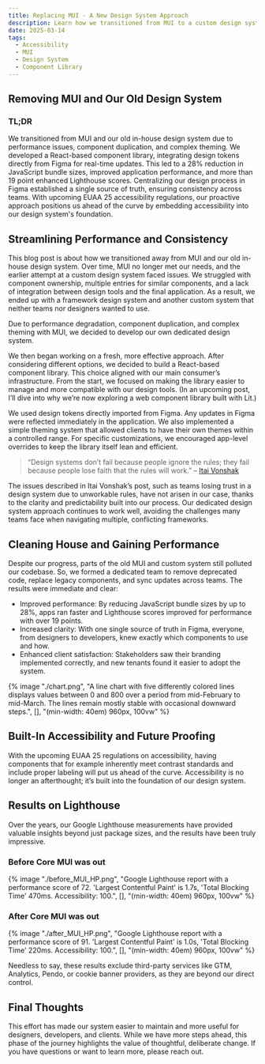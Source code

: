 ```yaml
---
title: Replacing MUI - A New Design System Approach
description: Learn how we transitioned from MUI to a custom design system, achieving better performance, streamlined processes, and built-in accessibility compliance.
date: 2025-03-14
tags:
  - Accessibility
  - MUI
  - Design System
  - Component Library
---
```


## Removing MUI and Our Old Design System

### TL;DR

We transitioned from MUI and our old in-house design system due to performance issues, component duplication, and complex theming. We developed a React-based component library, integrating design tokens directly from Figma for real-time updates. This led to a 28% reduction in JavaScript bundle sizes, improved application performance, and more than 19 point enhanced Lighthouse scores. Centralizing our design process in Figma established a single source of truth, ensuring consistency across teams. With upcoming EUAA 25 accessibility regulations, our proactive approach positions us ahead of the curve by embedding accessibility into our design system's foundation.

## Streamlining Performance and Consistency

This blog post is about how we transitioned away from MUI and our old in-house design system. Over time, MUI no longer met our needs, and the earlier attempt at a custom design system faced issues. We struggled with component ownership, multiple entries for similar components, and a lack of integration between design tools and the final application. As a result, we ended up with a framework design system and another custom system that neither teams nor designers wanted to use.

Due to performance degradation, component duplication, and complex theming with MUI, we decided to develop our own dedicated design system. ​ 

We then began working on a fresh, more effective approach. After considering different options, we decided to build a React-based component library. This choice aligned with our main consumer’s infrastructure. From the start, we focused on making the library easier to manage and more compatible with our design tools. (In an upcoming post, I’ll dive into why we’re now exploring a web component library built with Lit.) 

We used design tokens directly imported from Figma. Any updates in Figma were reflected immediately in the application. We also implemented a simple theming system that allowed clients to have their own themes within a controlled range. For specific customizations, we encouraged app-level overrides to keep the library itself lean and efficient. 

> “Design systems don’t fail because people ignore the rules; they fail because people lose faith that the rules will work.” – [Itai Vonshak](https://www.linkedin.com/pulse/broken-promises-design-systems-why-following-rules-wont-itai-vonshak-g2huf/)

The issues described in Itai Vonshak’s post, such as teams losing trust in a design system due to unworkable rules, have not arisen in our case, thanks to the clarity and predictability built into our process. Our dedicated design system approach continues to work well, avoiding the challenges many teams face when navigating multiple, conflicting frameworks.

## Cleaning House and Gaining Performance

Despite our progress, parts of the old MUI and custom system still polluted our codebase. So, we formed a dedicated team to remove deprecated code, replace legacy components, and sync updates across teams. The results were immediate and clear:

- Improved performance: By reducing JavaScript bundle sizes by up to 28%, apps ran faster and Lighthouse scores improved for performance with over 19 points.
- Increased clarity: With one single source of truth in Figma, everyone, from designers to developers, knew exactly which components to use and how.
- Enhanced client satisfaction: Stakeholders saw their branding implemented correctly, and new tenants found it easier to adopt the system.

{% image "./chart.png", "A line chart with five differently colored lines displays values between 0 and 800 over a period from mid-February to mid-March. The lines remain mostly stable with occasional downward steps.", [], "(min-width: 40em) 960px, 100vw" %}

## Built-In Accessibility and Future Proofing

With the upcoming EUAA 25 regulations on accessibility, having components that for example inherently meet contrast standards and include proper labeling will put us ahead of the curve. Accessibility is no longer an afterthought; it’s built into the foundation of our design system.

## Results on Lighthouse

Over the years, our Google Lighthouse measurements have provided valuable insights beyond just package sizes, and the results have been truly impressive.

### Before Core MUI was out

{% image "./before_MUI_HP.png", "Google Lighthouse report with a performance score of 72. 'Largest Contentful Paint' is 1.7s, 'Total Blocking Time' 470ms. Accessibility: 100.", [], "(min-width: 40em) 960px, 100vw" %}

### After Core MUI was out

{% image "./after_MUI_HP.png", "Google Lighthouse report with a performance score of 91. 'Largest Contentful Paint' is 1.0s, 'Total Blocking Time' 220ms. Accessibility: 100.", [], "(min-width: 40em) 960px, 100vw" %}

Needless to say, these results exclude third-party services like GTM, Analytics, Pendo, or cookie banner providers, as they are beyond our direct control.

## Final Thoughts

This effort has made our system easier to maintain and more useful for designers, developers, and clients. While we have more steps ahead, this phase of the journey highlights the value of thoughtful, deliberate change. If you have questions or want to learn more, please reach out.
